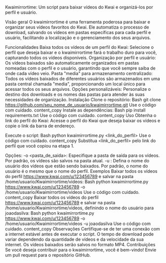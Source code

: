 Kwaimirrortime: Um script para baixar vídeos do Kwai e organizá-los por perfil e usuário.

Visão geral
O kwaimirrortime é uma ferramenta poderosa para baixar e organizar seus vídeos favoritos do Kwai. Ele automatiza o processo de download, salvando os vídeos em pastas específicas para cada perfil e usuário, facilitando a localização e o gerenciamento dos seus arquivos.

Funcionalidades
Baixa todos os vídeos de um perfil do Kwai: Selecione o perfil que deseja baixar e o kwaimirrortime fará o trabalho duro para você, capturando todos os vídeos disponíveis.
Organização por perfil e usuário: Os vídeos baixados são automaticamente organizados em pastas nomeadas com o perfil e o usuário, garantindo que você sempre saiba de onde cada vídeo veio.
Pasta "media" para armazenamento centralizado: Todos os vídeos baixados de diferentes usuários são armazenados em uma pasta central chamada "media", proporcionando um local único para acessar todos os seus arquivos.
Opções personalizáveis: Personalize o destino dos downloads e os nomes das pastas para atender às suas necessidades de organização.
Instalação
Clone o repositório:
Bash
git clone https://github.com/seu_nome_de_usuario/kwaimirrortime.git
Use o código com cuidado.
content_copy
Instale as dependências:
Bash
pip install requirements.txt
Use o código com cuidado.
content_copy
Uso
Obtenha o link do perfil do Kwai:
Acesse o perfil do Kwai que deseja baixar os vídeos e copie o link da barra de endereço.

Execute o script:
Bash
python kwaimirrortime.py <link_do_perfil>
Use o código com cuidado.
content_copy
Substitua <link_do_perfil> pelo link do perfil que você copiou na etapa 1.

Opções:
-o <pasta_de_saida>: Especifique a pasta de saída para os vídeos. Por padrão, os vídeos são salvos na pasta atual.
-u <usuario>: Defina o nome do usuário dos vídeos que estão sendo baixados. Por padrão, o nome do usuário é o mesmo que o nome do perfil.
Exemplos
Baixar todos os vídeos do perfil https://www.kwai.com/u/123456789 e salvar na pasta /home/usuario/Kwaimirrortime/videos:
Bash
python kwaimirrortime.py https://www.kwai.com/u/123456789 -o /home/usuario/Kwaimirrortime/videos
Use o código com cuidado.
content_copy
Baixar todos os vídeos do perfil https://www.kwai.com/u/123456789 e salvar na pasta /home/usuario/Kwaimirrortime/videos, definindo o nome do usuário para joaodasilva:
Bash
python kwaimirrortime.py https://www.kwai.com/u/123456789 -o /home/usuario/Kwaimirrortime/videos -u joaodasilva
Use o código com cuidado.
content_copy
Observações
Certifique-se de ter uma conexão com a internet estável antes de executar o script.
O tempo de download pode variar dependendo da quantidade de vídeos e da velocidade da sua internet.
Os vídeos baixados serão salvos no formato MP4.
Contribuições
Se você deseja contribuir para o kwaimirrortime, você é bem-vindo! Envie um pull request para o repositório GitHub.


